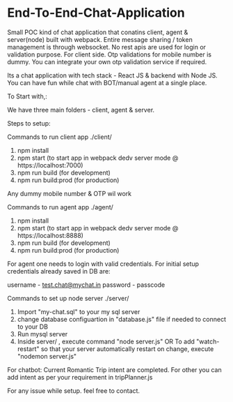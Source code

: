 # End-To-End-Chat-Application
Small POC kind of chat application that conatins client, agent & server(node) built with webpack.
Entire message sharing / token management is through websocket. No rest apis are used for login or validation purpose.
For client side. Otp validations for mobile number is dummy. You can integrate your own otp validation service if required.


Its a chat application with tech stack - React JS & backend with Node JS. 
You can have fun while chat with BOT/manual agent at a single place.

To Start with,:

We have three main folders - client, agent & server.

Steps to setup:

Commands to run client app  ./client/

1. npm install
2. npm start (to start app in webpack dedv server mode @ https://localhost:7000)
3. npm run build (for development)
4. npm run build:prod (for production)

Any dummy mobile number & OTP wil work


Commands to run agent app ./agent/

1. npm install
2. npm start (to start app in webpack dedv server mode @ https://localhost:8888)
3. npm run build (for development)
4. npm run build:prod (for production)

For agent one needs to login with valid credentials. For initial setup credentials already saved in DB are:

username - test.chat@mychat.in
password - passcode

Commands to set up node server ./server/

1. Import "my-chat.sql" to your my sql server
2. change database configuartion in "database.js" file if needed to connect to your DB
3. Run mysql server
4. Inside server/ , execute command "node server.js"
      OR
   To add "watch-restart" so that your server automatically restart on change, execute "nodemon server.js"
   
   
For chatbot: 
Current Romantic Trip intent are completed. For other you can add intent as per your requirement in tripPlanner.js

For any issue while setup. feel free to contact.
   



